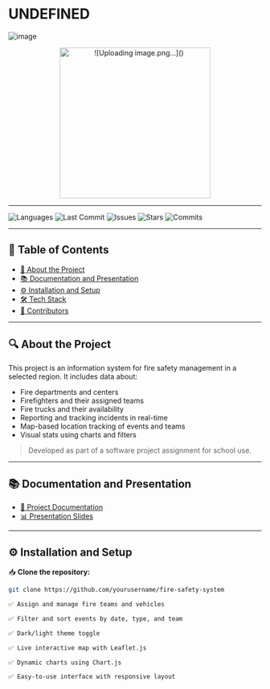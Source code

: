 # UNDEFINED
![image](https://github.com/user-attachments/assets/1e79a51e-c894-482e-bcb3-33c96c920579)

<p align="center">
  <img src="![image](https://github.com/user-attachments/assets/ea8fdfea-d8ac-45d4-96b0-949ce78203f9)
" alt="![Uploading image.png…]()
" width="300"/>
</p>

---

![Languages](https://img.shields.io/badge/language-HTML/CSS/JS-orange)
![Last Commit](https://img.shields.io/github/last-commit/yourusername/yourrepo)
![Issues](https://img.shields.io/github/issues/yourusername/yourrepo)
![Stars](https://img.shields.io/github/stars/yourusername/yourrepo?style=social)
![Commits](https://img.shields.io/github/commit-activity/m/yourusername/yourrepo)

---

## 📌 Table of Contents

- [📂 About the Project](#about-the-project)
- [📚 Documentation and Presentation](#documentation-and-presentation)
- [⚙️ Installation and Setup](#installation-and-setup)
- [🛠️ Tech Stack](#tech-stack)
- [👥 Contributors](#contributors)

---

## 🔍 About the Project

This project is an information system for fire safety management in a selected region. It includes data about:

- Fire departments and centers
- Firefighters and their assigned teams
- Fire trucks and their availability
- Reporting and tracking incidents in real-time
- Map-based location tracking of events and teams
- Visual stats using charts and filters

> Developed as part of a software project assignment for school use.

---

## 📚 Documentation and Presentation

- [📄 Project Documentation](link-to-doc)
- [📊 Presentation Slides](link-to-ppt)

---

## ⚙️ Installation and Setup

📥 **Clone the repository:**

```bash
git clone https://github.com/yourusername/fire-safety-system

✅ Assign and manage fire teams and vehicles

✅ Filter and sort events by date, type, and team

✅ Dark/light theme toggle

✅ Live interactive map with Leaflet.js

✅ Dynamic charts using Chart.js

✅ Easy-to-use interface with responsive layout
